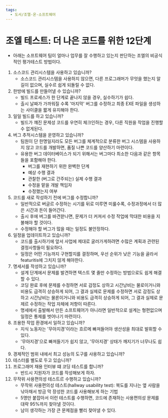 ```yaml
---
tags:
  - 도서/조엘-온-소프트웨어
---
```


# 조엘 테스트: 더 나은 코드를 위한 12단계

- 아래는 소프트웨어 팀이 얼마나 업무를 잘 수행하고 있는지 판단하는 조엘의 비공식적인 평가테스트 방법이다.

1. 소스코드 관리시스템을 사용하고 있습니까?
   - 소스코드 관리시스템을 사용하지 않으면, 다른 프로그래머가 무엇을 했는지 알 길이 없으며, 실수르 쉽게 되돌릴 수 없다.
2. 한방에 빌드를 만들어낼 수 있습니까?
   - 빌드 프로세스가 한 단계로 끝나지 않을 경우, 실수하기가 쉽다.
   - 출시 날짜가 가까워질 수록 '마지막' 버그를 수정하고 최종 EXE 파일을 생성하는 사이클을 짧게 유지해야 한다.
3. 일일 빌드를 하고 있습니까?
   - 빌드가 꺠진 문제성 코드를 우연히 체크인하는 경우, 다른 직원을 작업을 진행할 수 없게된다.
4. 버그 추적시스템을 운영하고 있습니까?
   - 팀원이 단 한명일지라도 모든 버그를 체계적으로 분류한 버그 시스템을 사용하지 않고 코드를 개발하면, 품질 나쁜 코드를 양산하기 마련이다.
   - 유용한 버그 데이터베이스가 되기 위해서는 버그마다 최소한 다음과 같은 항목들을 포함해야 한다.
     - 버그를 재현하기 위한 완벽한 단계
     - 예상 수행 결과
     - 관찰한 (버그로 간주되는) 실제 수행 결과
     - 수정을 맡을 개발 책임자
     - 수정했는지 여부
5. 코드를 새로 작성하기 전에 버그를 수정합니까?
   - 일반적으로 버글르 수정하는 시기를 뒤로 미루면 미룰수록, 수정과정에서 더 많은 시간과 돈이 들어간다.
   - 출시 후에 버그를 바견핟나면, 문제가 더 커져서 수정 작업에 막대한 비용을 지불해야 할 것이다.
   - 수정해야 할 버그가 많을 때는 일정도 불안정하다.
6. 일정을 업데이트하고 있습니까?
   - 코드를 출시하기에 앞서 사업에 제대로 굴러가게하려면 수많은 계획과 관련된 결정사항들이 필요하다.
   - 일정은 어떤 기능까지 구현할지를 결정하며, 우선 순위가 낮은 기능을 골라서 featuritis에 그치지 않게 해야한다.
7. 명세서를 작성하고 있습니까?
   - 설계 단계에서 문제를 발견하면 텍스트 몇 줄만 수정하는 방법으로도 쉽게 해결할 수 있다.
   - 코딩 완료 후에 문제를 수정하면 서로 감정도 상하고 시간낭비는 물로이거니와 비용도 급격히 상승하게 되어, 그 결과 실제로 문제를 수정하면 서로 감정도 상하고 시간낭비는 물론이거니와 비용도 급격히 상승하게 되어, 그 결과 실제로 문제르 수정하는 작업 자체에 저항이 따른다.
   - 명세에서 출발해서 만든 소프트웨어가 아니라면 일반적으로 설계는 형편없으며 일정은 통제를 벗어나기 마련이다.
8. 조용한 작업 환경에서 일하고 있습니까?
   - 지식 노동자는 '무아지경'이라는 흐르메 빠져들어야 생산성을 최대로 발휘할 수 있다.
   - '무아지경'으로 빠져들기가 쉽지 않고, '무아지경' 상태가 깨지기가 너무나도 쉽다.
9. 경제적인 범위 내에서 최고 성능의 도구를 사용하고 있습니까?
10. 테스터를 별도로 두고 있습니까?
11. 프로그래머 채용 인터뷰 떄 코딩 테스트를 합니까?
    - 반드시 지원자가 코드를 작성해보게 하자.
12. 무작위 사용편의성 테스트르 수행하고 있습니까?
    - 무작위 사용편의성 테스트(hallway usability test): 복도를 지나는 옆 사람을 낚아채서 방금 막 장성한 코드를 사용해보게 하는 기법
    - 5명만 붙잡아서 이런 테스트를 수행하면, 코드에 존재하는 사용편의성 문제를 대략 95%까지 찾아낼 것이다.
    - 남이 생각하는 가장 큰 문제점을 빨리 찾아낼 수 있다.